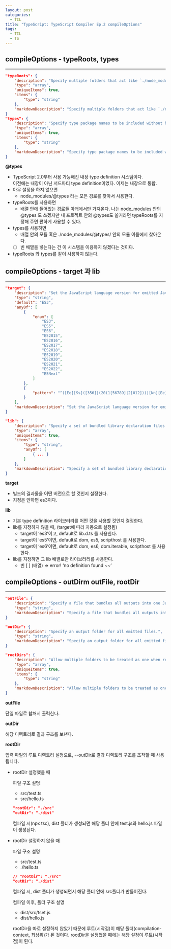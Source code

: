 ```yaml
---
layout: post
categories:
  - TIL
title: "TypeScript: TypeScript Compiler Ep.2 compileOptions"
tags:
  - TIL
  - TS
---
```

## __compileOptions - typeRoots, types__
---

```json
"typeRoots": {
	"description": "Specify multiple folders that act like `./node_modules/@types`.",
	"type": "array",
	"uniqueItems": true,
	"items": {
		"type": "string"
	},
	"markdownDescription": "Specify multiple folders that act like `./node_modules/@types`."
}
"types": {
	"description": "Specify type package names to be included without being referenced in a source file.",
	"type": "array",
	"uniqueItems": true,
	"items": {
		"type": "string"
	},
	"markdownDescription": "Specify type package names to be included without being referenced in a source file."
}
```

**@types**
- TypeScript 2.0부터 사용 가능해진 내장 type definition 시스템이다.  
이전에는 내장이 아닌 서드파티 type definition이었다. 이제는 내장으로 통합.
- 아무 설정을 하지 않으면
    - node_modules/@types 라는 모든 경로를 찾아서 사용한다.
- typeRoots를 사용하면
    - 배열 안에 들어있는 경로들 아래에서만 가져온다.
    나는 node_modules 안의 @types 도 쓰겠지만 내 프로젝트 안의 @types도 쓸거라면 typeRoots를 지정해 주면 편하게 사용할 수 있다.
- types를 사용하면
    - 배열 안의 모듈 혹은 ./node_modules/@types/ 안의 모듈 이름에서 찾아온다.
    - [ ] 빈 배열을 넣는다는 건 이 시스템을 이용하지 않겠다는 것이다.
- typeRoots 와 types를 같이 사용하지 않는다.

## __compileOptions - target 과 lib__
---

```json
"target": {
	"description": "Set the JavaScript language version for emitted JavaScript and include compatible library declarations.",
	"type": "string",
	"default": "ES3",
	"anyOf": [
		{
			"enum": [
				"ES3",
				"ES5",
				"ES6",
				"ES2015",
				"ES2016",
				"ES2017",
				"ES2018",
				"ES2019",
				"ES2020",
				"ES2021",
				"ES2022",
				"ESNext"
			]
		},
		{
			"pattern": "^([Ee][Ss]([356]|(20(1[56789]|2[012]))|[Nn][Ee][Xx][Tt]))$"
		}
	],
	"markdownDescription": "Set the JavaScript language version for emitted JavaScript and include compatible library declarations."
}

"lib": {
	"description": "Specify a set of bundled library declaration files that describe the target runtime environment.",
	"type": "array",
	"uniqueItems": true,
	"items": {
		"type": "string",
		"anyOf": [
			{ ... }
		]
	},
	"markdownDescription": "Specify a set of bundled library declaration files that describe the target runtime environment."
}
```

**target**
- 빌드의 결과물을 어떤 버전으로 할 것인지 설정한다.
- 지정은 안하면 es3이다.

**lib**
- 기본 type definition 라이브러리를 어떤 것을 사용할 것인지 결정한다.
- lib를 지정하지 않을 때, (target에 따라 자동으로 설정됨)
    - target이 ‘es3’이고, default로 lib.d.ts 를 사용한다.
    - target이 ‘es5’이면, default로 dom, es5, scripthost 를 사용한다.
    - target이 ‘es6’이면, default로 dom, es6, dom.iterable, scripthost 를 사용한다.
- lib를 지정하면 그 lib 배열로만 라이브러리를 사용한다.
    - 빈 [ ] (배열) ⇒ error! ‘no definition found ~~’

## __compileOptions - outDirm outFile, rootDir__
---

```json
"outFile": {
	"description": "Specify a file that bundles all outputs into one JavaScript file. If `declaration` is true, also designates a file that bundles all .d.ts output.",
	"type": "string",
	"markdownDescription": "Specify a file that bundles all outputs into one JavaScript file. If `declaration` is true, also designates a file that bundles all .d.ts output."
}

"outDir": {
	"description": "Specify an output folder for all emitted files.",
	"type": "string",
	"markdownDescription": "Specify an output folder for all emitted files."
}

"rootDirs": {
	"description": "Allow multiple folders to be treated as one when resolving modules.",
	"type": "array",
	"uniqueItems": true,
	"items": {
		"type": "string"
	},
	"markdownDescription": "Allow multiple folders to be treated as one when resolving modules."
}
```

**outFile**

단일 파일로 합쳐서 출력한다.

**outDir**

해당 디렉토리로 결과 구조를 보낸다.

**rootDir**

입력 파일의 루트 디렉토리 설정으로, --outDir로 결과 디렉토리 구조를 조작할 때 사용됩니다.

- rootDir 설정했을 때
    
  파일 구조 설명 
  - src/test.ts
  - src/hello.ts
  
  ```json
  "rootDir": "./src"
  "outDir": "./dist"
  ```
  
  컴파일 시(npx tsc), dist 폴더가 생성되면 해당 폴더 안에 test.js와 hello.js 파일이 생성된다.
  
- rootDir 설정하지 않을 때
    
    파일 구조 설명
  
  - src/test.ts
  - ./hello.ts
  
  ```json
  // "rootDir": "./src"
  "outDir": "./dist"
  ```
  
  컴파일 시, dist 폴더가 생성되면서 해당 폴더 안에 src폴더가 만들어진다.
  
  컴파일 이후, 폴더 구조 설명
  - dist/src/tset.js
  - dist/hello.js
  
  rootDir을 따로 설정하지 않았기 때문에 루트(시작점)이 해당 폴더(compilation-context, 최상위)가 된 것이다. rootDir을 설정했을 때에는 해당 설정이 루트(시작점)이 된다.